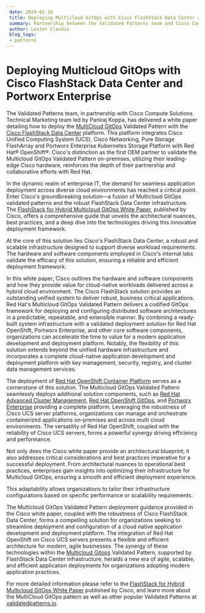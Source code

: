 ```yaml
---
 date: 2024-01-16
 title: Deploying Multicloud GitOps with Cisco FlashStack Data Center and Portworx Enterprise
 summary: Partnership between the Validated Patterns team and Cisco Compute Solutions Technical Marketing team on how to deploy MultiCloud GitOps with FlashStack and Portworx Enterprise.
 author: Lester Claudio
 blog_tags:
 - patterns
---
```


# Deploying Multicloud GitOps with Cisco FlashStack Data Center and Portworx Enterprise

The Validated Patterns team, in partnership with Cisco Compute Solutions Technical Marketing team led by Paniraj Koppa, has delivered a white paper detailing how to deploy the [MultiCloud GitOps](https://validatedpatterns.io/patterns/multicloud-gitops/) Validated Pattern with the [Cisco FlashStack Data Center](https://www.cisco.com/site/us/en/solutions/computing/converged-infrastructure/pure-storage/index.html) platform. This platform integrates Cisco Unified Computing System (UCS), Cisco Networking, Pure Storage FlashArray and Portworx Enterprise Kubernetes Storage Platform with Red Hat® OpenShift®. Cisco's distinction as the first OEM partner to validate the Multicloud GitOps Validated Pattern on-premises, utilizing their leading-edge Cisco hardware, reinforces the depth of their partnership and collaborative efforts with Red Hat.

In the dynamic realm of enterprise IT, the demand for seamless application deployment across diverse cloud environments has reached a critical point. Enter Cisco's groundbreaking solution—a fusion of Multicloud GitOps validated patterns and the robust FlashStack Data Center infrastructure. The [FlashStack for Hybrid Multicloud GitOps White Paper](https://www.cisco.com/c/en/us/products/collateral/servers-unified-computing/flashstack-hybrid-multicloud-gitops-wp.html), published by Cisco, offers a comprehensive guide that unveils the architectural nuances, best practices, and a deep dive into the technologies driving this innovative deployment framework.

At the core of this solution lies Cisco's FlashStack Data Center, a robust and scalable infrastructure designed to support diverse workload requirements. The hardware and software components employed in Cisco's internal labs validate the efficacy of this solution, ensuring a reliable and efficient deployment framework.

In this white paper, Cisco outlines the hardware and software components and how they provide value for cloud-native workloads delivered across a hybrid cloud environment. The Cisco FlashStack solution provides an outstanding unified system to deliver robust, business critical applications. Red Hat's Multicloud GitOps Validated Pattern delivers a codified GitOps framework for deploying and configuring distributed software architectures in a predictable, repeatable, and extensible manner. By combining a ready-built system infrastructure with a validated deployment solution for Red Hat OpenShift, Portworx Enterprise, and other core software components, organizations can accelerate the time to value for a modern application development and deployment platform. Notably, the flexibility of this solution extends beyond the unified hardware infrastructure and incorporates a complete cloud-native application development and deployment platform with key management, security, registry, and cluster data management services.

The deployment of [Red Hat OpenShift Container Platform](https://www.redhat.com/en/technologies/cloud-computing/openshift/container-platform) serves as a cornerstone of this solution. The Multicloud GitOps Validated Pattern seamlessly deploys additional solution components, such as [Red Hat Advanced Cluster Management](https://www.redhat.com/en/technologies/management/advanced-cluster-management), [Red Hat OpenShift GitOps](https://www.redhat.com/en/technologies/cloud-computing/openshift/gitops), and [Portworx Enterprise](https://portworx.com/services/kubernetes-storage/) providing a complete platform. Leveraging the robustness of Cisco UCS server platforms, organizations can manage and orchestrate containerized applications on-premises and across multi cloud environments. The versatility of Red Hat OpenShift, coupled with the reliability of Cisco UCS servers, forms a powerful synergy driving efficiency and performance.

Not only does the Cisco white paper provide an architectural blueprint; it also addresses critical considerations and best practices imperative for a successful deployment. From architectural nuances to operational best practices, enterprises gain insights into optimizing their infrastructure for Multicloud GitOps, ensuring a smooth and efficient deployment experience.

This adaptability allows organizations to tailor their infrastructure configurations based on specific performance or scalability requirements.

The Multicloud GitOps Validated Pattern deployment guidance provided in the Cisco white paper, coupled with the robustness of Cisco FlashStack Data Center, forms a compelling solution for organizations seeking to streamline deployment and configuration of a cloud native application development and deployment platform. The integration of Red Hat OpenShift on Cisco UCS servers presents a flexible and efficient architecture for modern, agile businesses. The synergy of these technologies within the [Multicloud Gitops](https://validatedpatterns.io/patterns/multicloud-gitops/) Validated Pattern, supported by FlashStack Data Center infrastructure, heralds a new era of agile, scalable, and efficient application deployments for organizations adopting modern application practices.

For more detailed information please refer to the [FlashStack for Hybrid Multicloud GitOps White Paper](https://www.cisco.com/c/en/us/products/collateral/servers-unified-computing/flashstack-hybrid-multicloud-gitops-wp.html) published by Cisco, and learn more about the MultiCloud GitOps pattern as well as other popular Validated Patterns at [validatedpatterns.io](http://validatedpatterns.io/).
